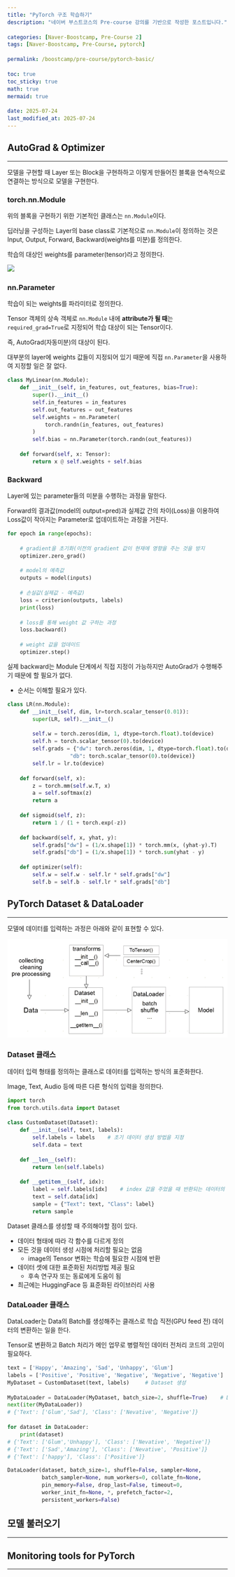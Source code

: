 ```yaml
---
title: "PyTorch 구조 학습하기"
description: "네이버 부스트코스의 Pre-course 강의를 기반으로 작성한 포스트입니다."

categories: [Naver-Boostcamp, Pre-Course 2]
tags: [Naver-Boostcamp, Pre-Course, pytorch]

permalink: /boostcamp/pre-course/pytorch-basic/

toc: true
toc_sticky: true
math: true
mermaid: true

date: 2025-07-24
last_modified_at: 2025-07-24
---
```


## AutoGrad & Optimizer
-----------

모델을 구현할 때 Layer 또는 Block을 구현하하고 이렇게 만들어진 블록을 연속적으로 연결하는 방식으로 모델을 구현한다. 

### torch.nn.Module

위의 블록을 구현하기 위한 기본적인 클래스는 `nn.Module`이다.

딥러닝을 구성하는 Layer의 base class로 기본적으로 `nn.Module`이 정의하는 것은 Input, Output, Forward, Backward(weights를 미분)를 정의한다.

학습의 대상인 weights를 parameter(tensor)라고 정의한다.

<img src="https://camo.githubusercontent.com/62582fbb579217fb2c7187d9a4fc54b479032268c2d0916c192880655404edfa/68747470733a2f2f63646e2d696d616765732d312e6d656469756d2e636f6d2f6d61782f313630302f312a71314d374c47694454697277552d344c634671375f512e706e67">

### nn.Parameter

학습이 되는 weights를 파라미터로 정의한다.

Tensor 객체의 상속 객체로 `nn.Module` 내에 **attribute가 될 때**는 `required_grad=True`로 지정되어 학습 대상이 되는 Tensor이다.

즉, AutoGrad(자동미분)의 대상이 된다.

대부분의 layer에 weights 값들이 지정되어 있기 때문에 직접 `nn.Parameter`을 사용하여 지정할 일은 잘 없다.

```python
class MyLinear(nn.Module):
    def __init__(self, in_features, out_features, bias=True):
        super().__init__()
        self.in_features = in_features
        self.out_features = out_features
        self.weights = nn.Parameter(
            torch.randn(in_features, out_features)
        )
        self.bias = nn.Parameter(torch.randn(out_features))
    
    def forward(self, x: Tensor):
        return x @ self.weights + self.bias
```

### Backward

Layer에 있는 parameter들의 미분을 수행하는 과정을 말한다.

Forward의 결과값(model의 output=pred)과 실제값 간의 차이(Loss)을 이용하여 Loss값이 작아지는 Parameter로 업데이트하는 과정을 거친다.

```python
for epoch in range(epochs):

    # gradient을 초기화(이전의 gradient 값이 현재에 영향을 주는 것을 방지
    optimizer.zero_grad()   

    # model의 예측값
    outputs = model(inputs)

    # 손실값(실제값 - 예측값)
    loss = criterion(outputs, labels)   
    print(loss)

    # loss를 통해 weight 값 구하는 과정
    loss.backward() 

    # weight 값을 업데이드
    optimizer.step() 
```

실제 backward는 Module 단계에서 직접 지정이 가능하지만 AutoGrad가 수행해주기 때문에 할 필요가 없다. 
- 순서는 이해할 필요가 있다.

```python
class LR(nn.Module):
    def __init__(self, dim, lr=torch.scalar_tensor(0.01)):
        super(LR, self).__init__()

        self.w = torch.zeros(dim, 1, dtype=torch.float).to(device)
        self.h = torch.scalar_tensor(0).to(device)
        self.grads = {"dw": torch.zeros(dim, 1, dtype=torch.float).to(device),
                    "db": torch.scalar_tensor(0).to(device)}
        self.lr = lr.to(device)
    
    def forward(self, x):
        z = torch.mm(self.w.T, x)
        a = self.softmax(z)
        return a

    def sigmoid(self, z):
        return 1 / (1 + torch.exp(-z))
    
    def backward(self, x, yhat, y):
        self.grads["dw"] = (1/x.shape[1]) * torch.mm(x, (yhat-y).T)
        self.grads["db"] = (1/x.shape[1]) * torch.sum(yhat - y)
    
    def optimizer(self):
        self.w = self.w - self.lr * self.grads["dw"]
        self.b = self.b - self.lr * self.grads["db"]
```


## PyTorch Dataset & DataLoader
----------

모델에 데이터를 입력하는 과정은 아래와 같이 표현할 수 있다.

<img src="../assets/img/post/naver-boostcamp/pytorch_dataset.png">

### Dataset 클래스

데이터 입력 형태를 정의하는 클래스로 데이터를 입력하는 방식의 표준화한다.

Image, Text, Audio 등에 따른 다른 형식의 입력을 정의한다.

```python
import torch
from torch.utils.data import Dataset

class CustomDataset(Dataset):
    def __init__(self, text, labels):
        self.labels = labels    # 초기 데이터 생성 방법을 지정
        self.data = text
    
    def __len__(self):
        return len(self.labels)
    
    def __getitem__(self, idx):
        label = self.labels[idx]    # index 값을 주었을 때 반환되는 데이터의 형태 (X, y)
        text = self.data[idx]
        sample = {"Text": text, "Class": label}
        return sample
```

Dataset 클래스를 생성할 때 주의해야할 점이 있다.

- 데이터 형태에 따라 각 함수를 다르게 정의
- 모든 것을 데이터 생성 시점에 처리할 필요는 없음
    - image의 Tensor 변화는 학습에 필요한 시점에 반환
- 데이터 셋에 대한 표준화된 처리방법 제공 필요
    - 후속 연구자 또는 동료에게 도움이 됨
- 최근에는 HuggingFace 등 표준화된 라이브러리 사용

### DataLoader 클래스

DataLoader는 Data의 Batch를 생성해주는 클래스로 학습 직전(GPU feed 전) 데이터의 변환하는 일을 한다.

Tensor로 변환하고 Batch 처리가 메인 업무로 병렬적인 데이터 전처리 코드의 고민이 필요하다.

```python
text = ['Happy', 'Amazing', 'Sad', 'Unhappy', 'Glum']
labels = ['Positive', 'Positive', 'Negative', 'Negative', 'Negative']
MyDataset = CustomDataset(text, labels)     # Dataset 생성

MyDataLoader = DataLoader(MyDataset, batch_size=2, shuffle=True)    # DataLoader Generator
next(iter(MyDataLoader))
# {'Text': ['Glum','Sad'], 'Class': ['Nevative', 'Negative']}

for dataset in DataLoader:
    print(dataset)
# {'Text': ['Glum','Unhappy'], 'Class': ['Nevative', 'Negative']}
# {'Text': ['Sad','Amazing'], 'Class': ['Nevative', 'Positive']}
# {'Text': ['happy'], 'Class': ['Positive']}
```

```python
DataLoader(dataset, batch_size=1, shuffle=False, sampler=None,
           batch_sampler=None, num_workers=0, collate_fn=None,
           pin_memory=False, drop_last=False, timeout=0,
           worker_init_fn=None, *, prefetch_factor=2,
           persistent_workers=False)
```

## 모델 불러오기
----------

## Monitoring tools for PyTorch
-------------